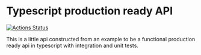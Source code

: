 # Typescript production ready API

[![Actions Status](https://github.com/vinicioslc/typescript-production-ready-api/workflows/CI-Aceptance/badge.svg)](https://github.com/vinicioslc/typescript-production-ready-api/actions?query=workflow%3A"CI-Aceptance")

This is a little api constructed from an example to be a functional production ready api in typescript with integration and unit tests.
